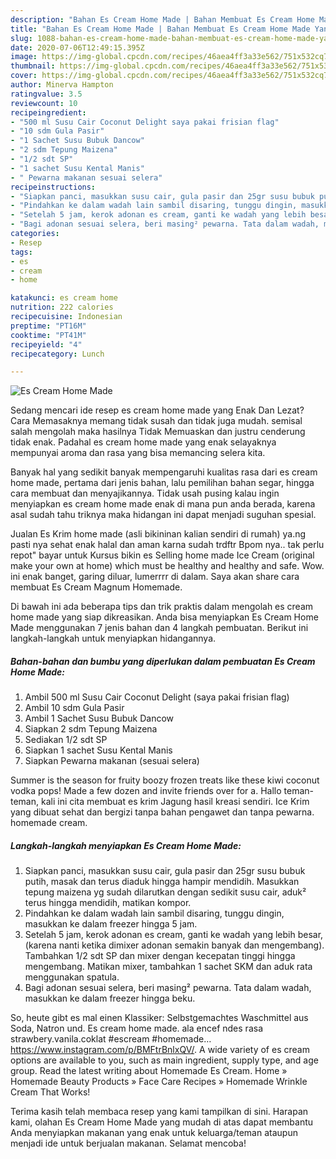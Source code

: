 ```yaml
---
description: "Bahan Es Cream Home Made | Bahan Membuat Es Cream Home Made Yang Enak Dan Lezat"
title: "Bahan Es Cream Home Made | Bahan Membuat Es Cream Home Made Yang Enak Dan Lezat"
slug: 1088-bahan-es-cream-home-made-bahan-membuat-es-cream-home-made-yang-enak-dan-lezat
date: 2020-07-06T12:49:15.395Z
image: https://img-global.cpcdn.com/recipes/46aea4ff3a33e562/751x532cq70/es-cream-home-made-foto-resep-utama.jpg
thumbnail: https://img-global.cpcdn.com/recipes/46aea4ff3a33e562/751x532cq70/es-cream-home-made-foto-resep-utama.jpg
cover: https://img-global.cpcdn.com/recipes/46aea4ff3a33e562/751x532cq70/es-cream-home-made-foto-resep-utama.jpg
author: Minerva Hampton
ratingvalue: 3.5
reviewcount: 10
recipeingredient:
- "500 ml Susu Cair Coconut Delight saya pakai frisian flag"
- "10 sdm Gula Pasir"
- "1 Sachet Susu Bubuk Dancow"
- "2 sdm Tepung Maizena"
- "1/2 sdt SP"
- "1 sachet Susu Kental Manis"
- " Pewarna makanan sesuai selera"
recipeinstructions:
- "Siapkan panci, masukkan susu cair, gula pasir dan 25gr susu bubuk putih, masak dan terus diaduk hingga hampir mendidih. Masukkan tepung maizena yg sudah dilarutkan dengan sedikit susu cair, aduk² terus hingga mendidih, matikan kompor."
- "Pindahkan ke dalam wadah lain sambil disaring, tunggu dingin, masukkan ke dalam freezer hingga 5 jam."
- "Setelah 5 jam, kerok adonan es cream, ganti ke wadah yang lebih besar, (karena nanti ketika dimixer adonan semakin banyak dan mengembang). Tambahkan 1/2 sdt SP dan mixer dengan kecepatan tinggi hingga mengembang. Matikan mixer, tambahkan 1 sachet SKM dan aduk rata menggunakan spatula."
- "Bagi adonan sesuai selera, beri masing² pewarna. Tata dalam wadah, masukkan ke dalam freezer hingga beku."
categories:
- Resep
tags:
- es
- cream
- home

katakunci: es cream home 
nutrition: 222 calories
recipecuisine: Indonesian
preptime: "PT16M"
cooktime: "PT41M"
recipeyield: "4"
recipecategory: Lunch

---
```



![Es Cream Home Made](https://img-global.cpcdn.com/recipes/46aea4ff3a33e562/751x532cq70/es-cream-home-made-foto-resep-utama.jpg)

Sedang mencari ide resep es cream home made yang Enak Dan Lezat? Cara Memasaknya memang tidak susah dan tidak juga mudah. semisal salah mengolah maka hasilnya Tidak Memuaskan dan justru cenderung tidak enak. Padahal es cream home made yang enak selayaknya mempunyai aroma dan rasa yang bisa memancing selera kita.

Banyak hal yang sedikit banyak mempengaruhi kualitas rasa dari es cream home made, pertama dari jenis bahan, lalu pemilihan bahan segar, hingga cara membuat dan menyajikannya. Tidak usah pusing kalau ingin menyiapkan es cream home made enak di mana pun anda berada, karena asal sudah tahu triknya maka hidangan ini dapat menjadi suguhan spesial.

Jualan Es Krim home made (asli bikininan kalian sendiri di rumah) ya.ng pasti nya sehat enak halal dan aman karna sudah trdftr Bpom nya.. tak perlu repot&#34; bayar untuk Kursus bikin es Selling home made Ice Cream (original make your own at home) which must be healthy and healthy and safe. Wow. ini enak banget, garing diluar, lumerrrr di dalam. Saya akan share cara membuat Es Cream Magnum Homemade.


Di bawah ini ada beberapa tips dan trik praktis dalam mengolah es cream home made yang siap dikreasikan. Anda bisa menyiapkan Es Cream Home Made menggunakan 7 jenis bahan dan 4 langkah pembuatan. Berikut ini langkah-langkah untuk menyiapkan hidangannya.

<!--inarticleads1-->

##### Bahan-bahan dan bumbu yang diperlukan dalam pembuatan Es Cream Home Made:

1. Ambil 500 ml Susu Cair Coconut Delight (saya pakai frisian flag)
1. Ambil 10 sdm Gula Pasir
1. Ambil 1 Sachet Susu Bubuk Dancow
1. Siapkan 2 sdm Tepung Maizena
1. Sediakan 1/2 sdt SP
1. Siapkan 1 sachet Susu Kental Manis
1. Siapkan  Pewarna makanan (sesuai selera)


Summer is the season for fruity boozy frozen treats like these kiwi coconut vodka pops! Made a few dozen and invite friends over for a. Hallo teman-teman, kali ini cita membuat es krim Jagung hasil kreasi sendiri. Ice Krim yang dibuat sehat dan bergizi tanpa bahan pengawet dan tanpa pewarna. homemade cream. 

<!--inarticleads2-->

##### Langkah-langkah menyiapkan Es Cream Home Made:

1. Siapkan panci, masukkan susu cair, gula pasir dan 25gr susu bubuk putih, masak dan terus diaduk hingga hampir mendidih. Masukkan tepung maizena yg sudah dilarutkan dengan sedikit susu cair, aduk² terus hingga mendidih, matikan kompor.
1. Pindahkan ke dalam wadah lain sambil disaring, tunggu dingin, masukkan ke dalam freezer hingga 5 jam.
1. Setelah 5 jam, kerok adonan es cream, ganti ke wadah yang lebih besar, (karena nanti ketika dimixer adonan semakin banyak dan mengembang). Tambahkan 1/2 sdt SP dan mixer dengan kecepatan tinggi hingga mengembang. Matikan mixer, tambahkan 1 sachet SKM dan aduk rata menggunakan spatula.
1. Bagi adonan sesuai selera, beri masing² pewarna. Tata dalam wadah, masukkan ke dalam freezer hingga beku.


So, heute gibt es mal einen Klassiker: Selbstgemachtes Waschmittel aus Soda, Natron und. Es cream home made. ala encef ndes rasa strawbery.vanila.coklat #escream #homemade… https://www.instagram.com/p/BMFtrBnlxQV/. A wide variety of es cream options are available to you, such as main ingredient, supply type, and age group. Read the latest writing about Homemade Es Cream. Home » Homemade Beauty Products » Face Care Recipes » Homemade Wrinkle Cream That Works! 

Terima kasih telah membaca resep yang kami tampilkan di sini. Harapan kami, olahan Es Cream Home Made yang mudah di atas dapat membantu Anda menyiapkan makanan yang enak untuk keluarga/teman ataupun menjadi ide untuk berjualan makanan. Selamat mencoba!
